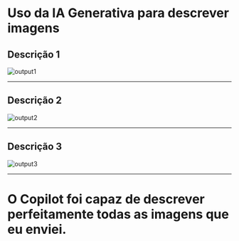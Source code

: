 # Uso da IA Generativa para descrever imagens

## Descrição 1
![output1](https://github.com/user-attachments/assets/a120adf8-453c-4110-a18a-dbbc6edc40db)

---

## Descrição 2
![output2](https://github.com/user-attachments/assets/42e29492-ae3c-4f69-a939-5c5448358b78)

---

## Descrição 3
![output3](https://github.com/user-attachments/assets/bf137e9d-2aaa-45fc-84f9-d188e552884f)

---

# O Copilot foi capaz de descrever perfeitamente todas as imagens que eu enviei.
 
